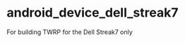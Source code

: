 android_device_dell_streak7
===========================

For building TWRP for the Dell Streak7 only
